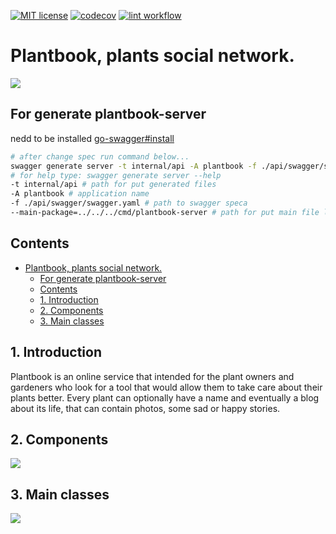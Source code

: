 [![MIT license](https://img.shields.io/badge/License-MIT-blue.svg)](https://github.com/proplants/plantbook/blob/main/LICENSE)
[![codecov](https://codecov.io/gh/proplants/plantbook/branch/main/graph/badge.svg)](https://codecov.io/gh/proplants/plantbook)
[![lint workflow](https://github.com/proplants/plantbook/actions/workflows/lint.yml/badge.svg)](https://github.com/proplants/plantbook/actions?query=workflow%3Agolangci-lint)

# Plantbook, plants social network.

![](assets/README_content/github_plants.png)

## For generate plantbook-server

nedd to be installed [go-swagger#install](https://goswagger.io/install.html)

```bash
# after change spec run command below...
swagger generate server -t internal/api -A plantbook -f ./api/swagger/swagger.yaml --main-package=../../../cmd/plantbook-server
# for help type: swagger generate server --help  
-t internal/api # path for put generated files
-A plantbook # application name
-f ./api/swagger/swagger.yaml # path to swagger speca
--main-package=../../../cmd/plantbook-server # path for put main file location
```

## Contents

- [Plantbook, plants social network.](#plantbook-plants-social-network)
  - [For generate plantbook-server](#for-generate-plantbook-server)
  - [Contents](#contents)
  - [1. Introduction](#1-introduction)
  - [2. Components](#2-components)
  - [3. Main classes](#3-main-classes)

<a id=introduction>

## 1. Introduction

Plantbook is an online service that intended for the plant owners and gardeners who look for a tool that would allow
them to take care about their plants better. Every plant can optionally have a name and eventually a blog about
its life, that can contain photos, some sad or happy stories.

<a id=components>

## 2. Components

![](assets/README_content/components.png)

<a id=main-classes>

## 3. Main classes

![](assets/README_content/classes.png)


